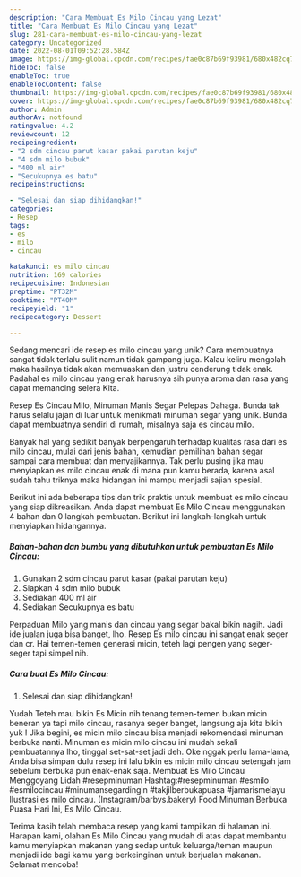 ```yaml
---
description: "Cara Membuat Es Milo Cincau yang Lezat"
title: "Cara Membuat Es Milo Cincau yang Lezat"
slug: 281-cara-membuat-es-milo-cincau-yang-lezat
category: Uncategorized
date: 2022-08-01T09:52:28.584Z
image: https://img-global.cpcdn.com/recipes/fae0c87b69f93981/680x482cq70/es-milo-cincau-foto-resep-utama.jpg
hideToc: false
enableToc: true
enableTocContent: false
thumbnail: https://img-global.cpcdn.com/recipes/fae0c87b69f93981/680x482cq70/es-milo-cincau-foto-resep-utama.jpg
cover: https://img-global.cpcdn.com/recipes/fae0c87b69f93981/680x482cq70/es-milo-cincau-foto-resep-utama.jpg
author: Admin
authorAv: notfound
ratingvalue: 4.2
reviewcount: 12
recipeingredient:
- "2 sdm cincau parut kasar pakai parutan keju"
- "4 sdm milo bubuk"
- "400 ml air"
- "Secukupnya es batu"
recipeinstructions:

- "Selesai dan siap dihidangkan!"
categories:
- Resep
tags:
- es
- milo
- cincau

katakunci: es milo cincau 
nutrition: 169 calories
recipecuisine: Indonesian
preptime: "PT32M"
cooktime: "PT40M"
recipeyield: "1"
recipecategory: Dessert

---
```





Sedang mencari ide resep es milo cincau yang unik? Cara membuatnya sangat tidak terlalu sulit namun tidak gampang juga. Kalau keliru mengolah maka hasilnya tidak akan memuaskan dan justru cenderung tidak enak. Padahal es milo cincau yang enak harusnya sih punya aroma dan rasa yang dapat memancing selera Kita.





Resep Es Cincau Milo, Minuman Manis Segar Pelepas Dahaga. Bunda tak harus selalu jajan di luar untuk menikmati minuman segar yang unik. Bunda dapat membuatnya sendiri di rumah, misalnya saja es cincau milo.

Banyak hal yang sedikit banyak berpengaruh terhadap kualitas rasa dari es milo cincau, mulai dari jenis bahan, kemudian pemilihan bahan segar sampai cara membuat dan menyajikannya. Tak perlu pusing jika mau menyiapkan es milo cincau enak di mana pun kamu berada, karena asal sudah tahu triknya maka hidangan ini mampu menjadi sajian spesial.






Berikut ini ada beberapa tips dan trik praktis untuk membuat es milo cincau yang siap dikreasikan. Anda dapat membuat Es Milo Cincau menggunakan 4 bahan dan 0 langkah pembuatan. Berikut ini langkah-langkah untuk menyiapkan hidangannya.

<!--inarticleads1-->

##### Bahan-bahan dan bumbu yang dibutuhkan untuk pembuatan Es Milo Cincau:

1. Gunakan 2 sdm cincau parut kasar (pakai parutan keju)
1. Siapkan 4 sdm milo bubuk
1. Sediakan 400 ml air
1. Sediakan Secukupnya es batu


Perpaduan Milo yang manis dan cincau yang segar bakal bikin nagih. Jadi ide jualan juga bisa banget, lho. Resep Es milo cincau ini sangat enak seger dan cr. Hai temen-temen generasi micin, teteh lagi pengen yang seger-seger tapi simpel nih. 

<!--inarticleads2-->

##### Cara buat Es Milo Cincau:


1. Selesai dan siap dihidangkan!

Yudah Teteh mau bikin Es Micin nih tenang temen-temen bukan micin beneran ya tapi milo cincau, rasanya seger banget, langsung aja kita bikin yuk ! Jika begini, es micin milo cincau bisa menjadi rekomendasi minuman berbuka nanti. Minuman es micin milo cincau ini mudah sekali pembuatannya lho, tinggal set-sat-set jadi deh. Oke nggak perlu lama-lama, Anda bisa simpan dulu resep ini lalu bikin es micin milo cincau setengah jam sebelum berbuka pun enak-enak saja. Membuat Es Milo Cincau Menggoyang Lidah #resepminuman Hashtag:#resepminuman #esmilo #esmilocincau #minumansegardingin #takjilberbukapuasa #jamarismelayu Ilustrasi es milo cincau. (Instagram/barbys.bakery) Food Minuman Berbuka Puasa Hari Ini, Es Milo Cincau. 

Terima kasih telah membaca resep yang kami tampilkan di halaman ini. Harapan kami, olahan Es Milo Cincau yang mudah di atas dapat membantu kamu menyiapkan makanan yang sedap untuk keluarga/teman maupun menjadi ide bagi kamu yang berkeinginan untuk berjualan makanan. Selamat mencoba!
